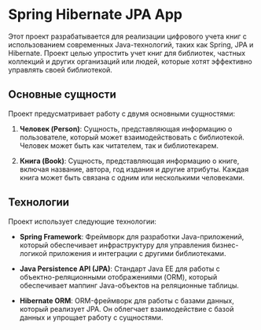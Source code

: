 # Spring Hibernate JPA App

Этот проект разрабатывается для реализации цифрового учета книг с использованием современных Java-технологий, таких как Spring, JPA и Hibernate. Проект целью упростить учет книг для библиотек, частных коллекций и других организаций или людей, которые хотят эффективно управлять своей библиотекой.

## Основные сущности

Проект предусматривает работу с двумя основными сущностями:

1. **Человек (Person)**: Сущность, представляющая информацию о пользователе, который может взаимодействовать с библиотекой. Человек может быть как читателем, так и библиотекарем.

2. **Книга (Book)**: Сущность, представляющая информацию о книге, включая название, автора, год издания и другие атрибуты. Каждая книга может быть связана с одним или несколькими человеками.

## Технологии

Проект использует следующие технологии:

- **Spring Framework**: Фреймворк для разработки Java-приложений, который обеспечивает инфраструктуру для управления бизнес-логикой приложения и интеграции с другими библиотеками.

- **Java Persistence API (JPA)**: Стандарт Java EE для работы с объектно-реляционными отображениями (ORM), который обеспечивает маппинг Java-объектов на реляционные таблицы.

- **Hibernate ORM**: ORM-фреймворк для работы с базами данных, который реализует JPA. Он облегчает взаимодействие с базой данных и упрощает работу с сущностями.
